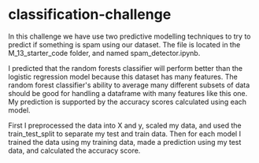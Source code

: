 # classification-challenge

In this challenge we have use two predictive modelling techniques to try to predict if something is spam using our dataset. The file is located in the M_13_starter_code folder, and named spam_detector.ipynb.

I predicted that the random forests classifier will perform better than the logistic regression model because this dataset has many features. The random forest classifier's ability to average many different subsets of data should be good for handling a dataframe with many features like this one. My prediction is supported by the accuracy scores calculated using each model.

First  I preprocessed the data into X and y, scaled my data, and used the train_test_split to separate my test and train data.
Then for each model I trained the data using my training data, made a prediction using my test data, and calculated the accuracy score.
